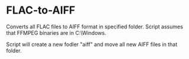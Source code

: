 # FLAC-to-AIFF

Converts all FLAC files to AIFF format in specified folder.
Script assumes that FFMPEG binaries are in C:\Windows.

Script will create a new fodler "aiff" and move all new AIFF files in that folder.
